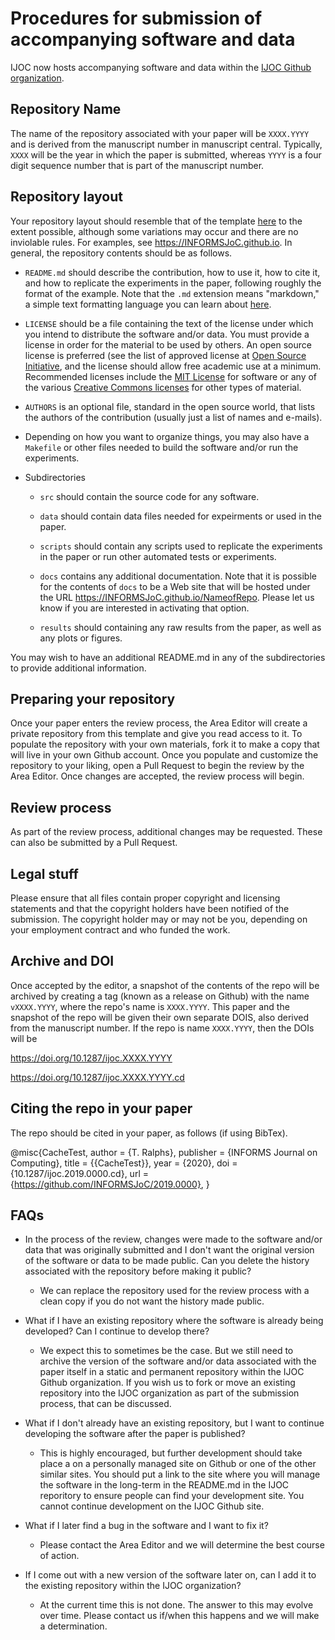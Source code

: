 # Procedures for submission of accompanying software and data

IJOC now hosts accompanying software and data within the [IJOC Github
organization](https://github.com/INFORMSJoC).

## Repository Name

The name of the repository associated with your paper will be `XXXX.YYYY`
and is derived from the manuscript number in manuscript central. Typically,
`XXXX` will be the year in which the paper is submitted, whereas `YYYY`
is a four digit sequence number that is part of the manuscript number.

## Repository layout

Your repository layout should resemble that of the template 
[here](https://github.com/INFORMSJoC/2019.0000)
to the extent possible, although some variations may occur and there are no 
inviolable rules. For examples, see https://INFORMSJoC.github.io.
In general, the repository contents should be as follows.

 * `README.md` should describe the contribution, how to use it, how to cite
   it, and how to replicate the experiments in the paper, following roughly
   the format of the example. Note that the `.md` extension means "markdown,"
   a simple text formatting language you can learn about
   [here](https://guides.github.com/features/mastering-markdown/).
   
 * `LICENSE` should be a file containing the text of the license under which
   you intend to distribute the software and/or data. You must provide a
   license in order for the material to be used by others. An open source
   license is preferred (see the list of approved license at [Open Source
   Initiative](https://opensource.org/licenses), and the license should allow free
   academic use at a minimum. Recommended licenses include the [MIT
   License](https://opensource.org/licenses/MIT) for software or any of the
   various [Creative Commons licenses](https://creativecommons.org/licenses/)
   for other types of material.

 * `AUTHORS` is an optional file, standard in the open source world, that
   lists the authors of the contribution (usually just a list of names and
   e-mails).

 * Depending on how you want to organize things, you may also have a
   `Makefile` or other files needed to build the software and/or run the
   experiments.

 * Subdirectories

   * `src` should contain the source code for any software.

   * `data` should contain data files needed for expeirments or used in the
     paper.
     
   * `scripts` should contain any scripts used to replicate the experiments in
     the paper or run other automated tests or experiments.

   * `docs` contains any additional documentation. Note that it is possible for
      the contents of `docs` to be a Web site that will be hosted under the
      URL https://INFORMSJoC.github.io/NameofRepo. Please let us know if you
      are interested in activating that option.

   * `results` should containing any raw results from the paper, as well as
     any plots or figures.

You may wish to have an additional README.md in any of the subdirectories to
provide additional information.

## Preparing your repository

Once your paper enters the review process, the Area Editor will create a
private repository from this template and give you read access to it. To
populate the repository with your own materials, fork it to make a copy that
will live in your own Github account. Once you populate and customize the
repository to your liking, open a Pull Request to begin the review by the Area
Editor. Once changes are accepted, the review process will begin.

## Review process 

As part of the review process, additional changes may be requested. These can
also be submitted by a Pull Request.

## Legal stuff

Please ensure that all files contain proper copyright and licensing statements
and that the copyright holders have been notified of the submission. The
copyright holder may or may not be you, depending on your employment contract
and who funded the work.

## Archive and DOI

Once accepted by the editor, a snapshot of the contents of the repo will be archived 
by creating a tag (known as a release on Github) with the name `vXXXX.YYYY`, where
the repo's name is `XXXX.YYYY`. This paper and the snapshot of the repo will be given 
their own separate DOIS, also derived from the manuscript number. If the repo is name
`XXXX.YYYY`, then the DOIs will be

https://doi.org/10.1287/ijoc.XXXX.YYYY

https://doi.org/10.1287/ijoc.XXXX.YYYY.cd

## Citing the repo in your paper

The repo should be cited in your paper, as follows (if using BibTex). 

@misc{CacheTest,
  author =        {T. Ralphs},
  publisher =     {INFORMS Journal on Computing},
  title =         {{CacheTest}},
  year =          {2020},
  doi =           {10.1287/ijoc.2019.0000.cd},
  url =           {https://github.com/INFORMSJoC/2019.0000},
}  

## FAQs

 * In the process of the review, changes were made to the software and/or
 data that was originally submitted and I don't want the original version of
 the software or data to be made public. Can you delete the history associated
 with the repository before making it public?

   * We can replace the repository used for the review process with a clean
     copy if you do not want the history made public.

 * What if I have an existing repository where the software is already being
   developed? Can I continue to develop there?

   * We expect this to sometimes be the case. But we still need to archive
     the version of the software and/or data associated with the
     paper itself in a static and permanent repository within the IJOC Github organization.
     If you wish us to fork or move an existing repository into the IJOC
     organization as part of the submission process, that can be discussed.

 * What if I don't already have an existing repository, but I want to continue
   developing the software after the paper is published?

   * This is highly encouraged, but further development should take place a on
     a personally managed site on Github or one of the other similar sites.
     You should put a link to the site where you will manage the software in
     the long-term in the README.md in the IJOC reporitory to ensure people
     can find your development site.  You cannot continue development on the IJOC Github site.

 * What if I later find a bug in the software and I want to fix it?

   * Please contact the Area Editor and we will determine the best course of
     action.

 * If I come out with a new version of the software later on, can I add it to
   the existing repository within the IJOC organization?

   * At the current time this is not done.  The answer to this may evolve over time. Please contact us if/when this
     happens and we will make a determination.
